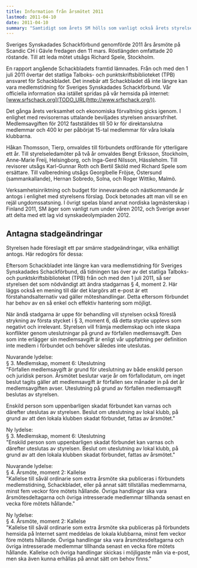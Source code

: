 ```yaml
---
title: Information från årsmötet 2011
lastmod: 2011-04-10
date: 2011-04-10
summary: "Samtidigt som årets SM hölls som vanligt också årets styrelsemöte. Blanda nnat antogs stadgeändringar.  \n Information från årsmötet 2011."
---
```


Sveriges Synskadades Schackförbund genomförde 2011 års årsmöte på Scandic CH i Gävle fredagen den 11 mars. Röstlängden omfattade 20 röstande. Till att leda mötet utsågs Richard Spele, Stockholm.

En rapport angående Schackbladets framtid lämnades. Från och med den 1 juli 2011 övertar det statliga Talboks- och punktskriftsbiblioteket (TPB) ansvaret för Schackbladet. Det innebär att Schackbladet då inte längre kan vara medlemstidning för Sveriges Synskadades Schackförbund. Vår officiella information ska istället spridas på vår hemsida på internet: [www.srfschack.org](TODO_URL(http://www.srfschack.org/)).

Det gånga årets verksamhet och ekonomiska förvaltning gicks igenom. I enlighet med revisorernas uttalande beviljades styrelsen ansvarsfrihet. Medlemsavgiften för 2012 fastställdes till 50 kr för direktanslutna medlemmar och 400 kr per påbörjat 15-tal medlemmar för våra lokala klubbarna.

Håkan Thomsson, Tierp, omvaldes till förbundets ordförande för ytterligare ett år. Till styrelseledamöter på två år omvaldes Bengt Eriksson, Stockholm, Anne-Marie Freij, Helsingborg, och Inga-Gerd Nilsson, Hässleholm. Till revisorer utsågs Karl-Gunnar Roth och Bertil Sköld med Richard Spele som ersättare. Till valberedning utsågs Georgibelle Fröjse, Östersund (sammankallande), Hernan Sobredo, Solna, och Roger Wittiko, Malmö.

Verksamhetsinriktning och budget för innevarande och nästkommande år antogs i enlighet med styrelsens förslag. Dock betonades att man vill se en rejäl ungdomssatsning. I övrigt spelas bland annat nordiska lagmästerskap i Finland 2011, SM äger som vanligt rum under våren 2012, och Sverige avser att delta med ett lag vid synskadeolympiaden 2012.

Antagna stadgeändringar
----------

Styrelsen hade föreslagit ett par smärre stadgeändringar, vilka enhälligt antogs. Här redogörs för dessa:

Eftersom Schackbladet inte längre kan vara medlemstidning för Sveriges Synskadades Schackförbund, då tidningen tas över av det statliga Talboks- och punktskriftsbiblioteket (TPB) från och med den 1 juli 2011, så ser styrelsen det som nödvändigt att ändra stadgarnas § 4, moment 2. Här läggs också en mening till där det klargörs att e-post är ett förstahandsalternativ vad gäller möteshandlingar. Detta eftersom förbundet har behov av en så enkel och effektiv hantering som möjligt.

När ändå stadgarna är uppe för behandling vill styrelsen också föreslå strykning av första stycket i § 3, moment 6, då detta stycke upplevs som negativt och irrelevant. Styrelsen vill främja medlemskap och inte skapa konflikter genom uteslutningar på grund av förfallen medlemsavgift. Den som inte erlägger sin medlemsavgift är enligt vår uppfattning per definition inte medlem i förbundet och behöver således inte uteslutas.

Nuvarande lydelse:  
§ 3. Medlemskap, moment 6: Uteslutning  
"Förfallen medlemsavgift är grund för uteslutning av både enskild person och juridisk person. Årsmötet beslutar varje år om förfallodatum, om inget beslut tagits gäller att medlemsavgift är förfallen sex månader in på det år medlemsavgiften avser. Uteslutning på grund av förfallen medlemsavgift beslutas av styrelsen.

Enskild person som uppenbarligen skadat förbundet kan varnas och därefter uteslutas av styrelsen. Beslut om uteslutning av lokal klubb, på grund av att den lokala klubben skadat förbundet, fattas av årsmötet."

Ny lydelse:  
§ 3. Medlemskap, moment 6: Uteslutning  
"Enskild person som uppenbarligen skadat förbundet kan varnas och därefter uteslutas av styrelsen. Beslut om uteslutning av lokal klubb, på grund av att den lokala klubben skadat förbundet, fattas av årsmötet."

Nuvarande lydelse:  
§ 4. Årsmöte, moment 2: Kallelse  
"Kallelse till såväl ordinarie som extra årsmöte ska publiceras i förbundets medlemstidning, Schackbladet, eller på annat sätt tillställas medlemmarna, minst fem veckor före mötets hållande. Övriga handlingar ska vara årsmötesdeltagarna och övriga intresserade medlemmar tillhanda senast en vecka före mötets hållande."

Ny lydelse:  
§ 4. Årsmöte, moment 2: Kallelse  
"Kallelse till såväl ordinarie som extra årsmöte ska publiceras på förbundets hemsida på Internet samt meddelas de lokala klubbarna, minst fem veckor före mötets hållande. Övriga handlingar ska vara årsmötesdeltagarna och övriga intresserade medlemmar tillhanda senast en vecka före mötets hållande. Kallelse och övriga handlingar skickas i möjligaste mån via e-post, men ska även kunna erhållas på annat sätt om behov finns."